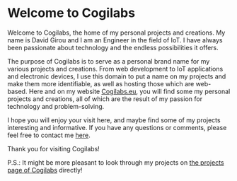 # Welcome to Cogilabs
Welcome to Cogilabs, the home of my personal projects and creations. My name is David Girou and I am an Engineer in the field of IoT. I have always been passionate about technology and the endless possibilities it offers.

The purpose of Cogilabs is to serve as a personal brand name for my various projects and creations. From web development to IoT applications and electronic devices, I use this domain to put a name on my projects and make them more identifiable, as well as hosting those which are web-based.
Here and on my website <a href="https://cogilabs.eu/" rel="me">Cogilabs.eu</a>, you will find some my personal projects and creations, all of which are the result of my passion for technology and problem-solving.

I hope you will enjoy your visit here, and maybe find some of my projects interesting and informative. If you have any questions or comments, please feel free to contact me [here](https://cogilabs.eu/contact.html).

Thank you for visiting Cogilabs!

P.S.: It might be more pleasant to look through my projects on [the projects page of Cogilabs](https://cogilabs.eu/Projects/) directly!
